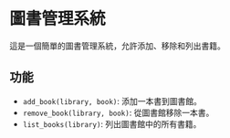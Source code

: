 # 圖書管理系統

這是一個簡單的圖書管理系統，允許添加、移除和列出書籍。

## 功能

- `add_book(library, book)`: 添加一本書到圖書館。
- `remove_book(library, book)`: 從圖書館移除一本書。
- `list_books(library)`: 列出圖書館中的所有書籍。

